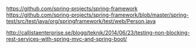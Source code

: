 
https://github.com/spring-projects/spring-framework
https://github.com/spring-projects/spring-framework/blob/master/spring-test/src/test/java/org/springframework/test/web/Person.java

http://callistaenterprise.se/blogg/teknik/2014/06/23/testing-non-blocking-rest-services-with-spring-mvc-and-spring-boot/